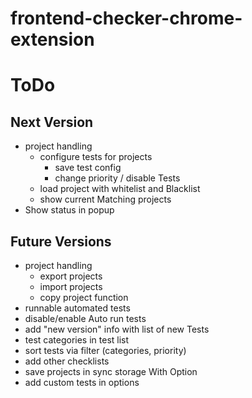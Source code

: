 # frontend-checker-chrome-extension

# ToDo

## Next Version
- project handling
    - configure tests for projects
        - save test config
        - change priority / disable Tests
    - load project with whitelist and Blacklist
    - show current Matching projects
- Show status in popup

## Future Versions 
- project handling
    - export projects
    - import projects
    - copy project function
- runnable automated tests
- disable/enable Auto run tests
- add "new version" info with list of new Tests
- test categories in test list
- sort tests via filter (categories, priority)
- add other checklists
- save projects in sync storage With Option
- add custom tests in options